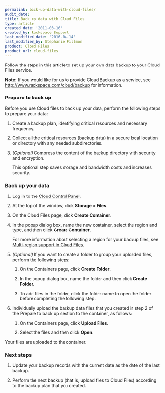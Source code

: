 ```yaml
---
permalink: back-up-data-with-cloud-files/
audit_date:
title: Back up data with Cloud Files
type: article
created_date: '2011-03-16'
created_by: Rackspace Support
last_modified_date: '2016-04-14'
last_modified_by: Stephanie Fillmon
product: Cloud Files
product_url: cloud-files
---
```


Follow the steps in this article to set up your own data backup to your Cloud
Files service.

**Note:** If you would like for us to provide Cloud Backup as a service,
see <http://www.rackspace.com/cloud/backup> for information.

### Prepare to back up

Before you use Cloud files to back up your data, perform the following
steps to prepare your data:

1.  Create a backup plan, identifying critical resources and
    necessary frequency.

2.  Collect all the critical resources (backup data) in a secure local
    location or directory with any needed subdirectories.

3.  *(Optional)* Compress the content of the backup directory with
    security and encryption.

    This optional step saves storage and bandwidth costs and
    increases security.

### Back up your data

1.  Log in to the [Cloud Control Panel](https://mycloud.rackspace.com/).

2.  At the top of the window, click **Storage > Files**.

3.  On the Cloud Files page, click **Create Container**.

4.  In the popup dialog box, name the new container, select the region
    and type, and then click **Create Container**.

    For more information about selecting a region for your backup files,
    see [Multi-region support in Cloud Files](/how-to/multi-region-support-in-cloud-files).

5.  *(Optional)* If you want to create a folder to group your uploaded
    files, perform the following steps:

    1.  On the Containers page, click **Create Folder**.

    2.  In the popup dialog box, name the folder and then click **Create
        Folder**.

    3.  To add files in the folder, click the folder name to open the
        folder before completing the following step.

6.  Individually upload the backup data files that you created in step 2
    of the Prepare to back up section to the container, as follows:

    1.  On the Containers page, click **Upload Files**.

    2.  Select the files and then click **Open**.

  Your files are uploaded to the container.

### Next steps

1.  Update your backup records with the current date as the date of the
    last backup.

2.  Perform the next backup (that is, upload files to Cloud Files)
    according to the backup plan that you created.
